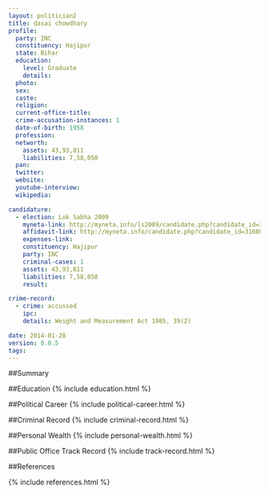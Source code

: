 ```yaml
---
layout: politician2
title: dasai chowdhary
profile: 
  party: INC
  constituency: Hajipur
  state: Bihar
  education: 
    level: Graduate
    details: 
  photo: 
  sex: 
  caste: 
  religion: 
  current-office-title: 
  crime-accusation-instances: 1
  date-of-birth: 1958
  profession: 
  networth: 
    assets: 43,93,811
    liabilities: 7,58,058
  pan: 
  twitter: 
  website: 
  youtube-interview: 
  wikipedia: 

candidature: 
  - election: Lok Sabha 2009
    myneta-link: http://myneta.info/ls2009/candidate.php?candidate_id=3160
    affidavit-link: http://myneta.info/candidate.php?candidate_id=3160&scan=original
    expenses-link: 
    constituency: Hajipur 
    party: INC
    criminal-cases: 1
    assets: 43,93,811
    liabilities: 7,58,058
    result:  

crime-record: 
  - crime: accussed
    ipc: 
    details: Weight and Measurement Act 1985, 39(2) 

date: 2014-01-28
version: 0.0.5
tags: 
---
```

##Summary


##Education
{% include education.html %}


##Political Career
{% include political-career.html %}


##Criminal Record
{% include criminal-record.html %}


##Personal Wealth
{% include personal-wealth.html %}


##Public Office Track Record
{% include track-record.html %}


##References


{% include references.html %}